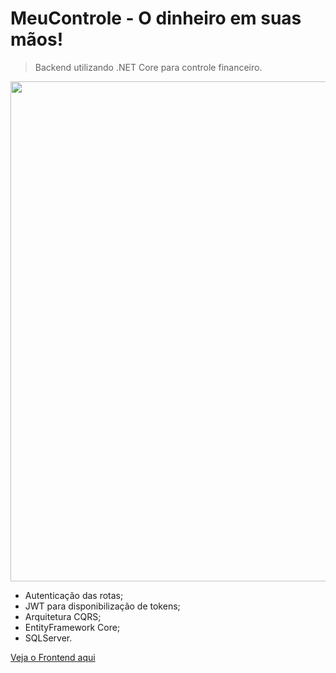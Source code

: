 # MeuControle - O dinheiro em suas mãos!
> Backend utilizando .NET Core para controle financeiro.

<img src="https://i.ibb.co/NWkRBJ2/Whats-App-Image-2021-05-15-at-12-39-27.jpg" width="800" />

- Autenticação das rotas;
- JWT para disponibilização de tokens;
- Arquitetura CQRS;
- EntityFramework Core;
- SQLServer.

[Veja o Frontend aqui](https://github.com/GustavoRodrigues94/meucontrole)
